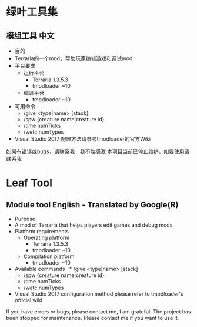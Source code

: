 绿叶工具集
========
模组工具
中文
-------
* 目的
 * Terraria的一个mod，帮助玩家编辑游戏和调试mod
* 平台要求
  * 运行平台
    * Terraria 1.3.5.3
    * tmodloader ~10
  * 编译平台
    * tmodloader ~10
* 可用命令
  * /give <type|name> [stack]
  * /spw {creature name|creature id} <x> <y> <numCount>
  * /time numTicks
  * /wetc numTypes
* Visual Studio 2017 配置方法请参考tmodloader的官方Wiki

如果有错误或bugs，请联系我，我不胜感激
本项目当前已停止维护，如要使用请联系我

Leaf Tool
========
Module tool
English - Translated by Google(R)
-------
* Purpose
 * A mod of Terraria that helps players edit games and debug mods
* Platform requirements
  * Operating platform
    * Terraria 1.3.5.3
    * tmodloader ~10
  * Compilation platform
    * tmodloader ~10
* Available commands
  * /give <type|name> [stack]
  * /spw {creature name|creature id} <x> <y> <numCount>
  * /time numTicks
  * /wetc numTypes
* Visual Studio 2017 configuration method please refer to tmodloader's official wiki

If you have errors or bugs, please contact me, I am grateful.
The project has been stopped for maintenance. Please contact me if you want to use it.
